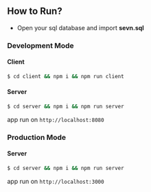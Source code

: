 ## How to Run?

- Open your sql database and import **sevn.sql**

### Development Mode

#### Client
```sh
$ cd client && npm i && npm run client
```

#### Server
```sh
$ cd server && npm i && npm run server
```

app run on ```http://localhost:8080```

### Production Mode

#### Server
```sh
$ cd server && npm i && npm run server
```

app run on ```http://localhost:3000```
